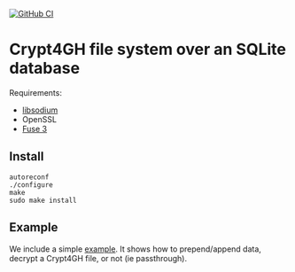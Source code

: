 [![GitHub CI](https://github.com/silverdaz/crypt4gh-sqlite/actions/workflows/build.yml/badge.svg)](https://github.com/silverdaz/crypt4gh-sqlite/actions/workflows/build.yml)


# Crypt4GH file system over an SQLite database


Requirements:
* [libsodium](https://doc.libsodium.org)
* OpenSSL
* [Fuse 3](https://github.com/libfuse/libfuse)


## Install

	autoreconf
	./configure
	make
	sudo make install

## Example

We include a simple [example](example). It shows how to prepend/append data, decrypt a Crypt4GH file, or not (ie passthrough).
